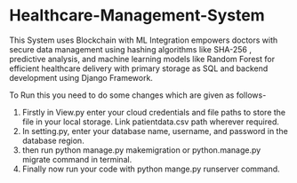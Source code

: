 # Healthcare-Management-System
This System uses Blockchain with ML Integration empowers doctors with secure data management using hashing algorithms like SHA-256 , predictive analysis, and machine learning models like Random Forest for efficient healthcare delivery with primary storage as SQL and backend development using Django Framework.

To Run this you need to do some changes which are given as follows-
1. Firstly in View.py enter your cloud credentials and file paths to store the file in your local storage. Link patientdata.csv path wherever required.
2. In setting.py, enter your database name, username, and password in the database region.
3. then run python manage.py makemigration or python.manage.py migrate command in terminal.
4. Finally now run your code with python mange.py runserver command.
